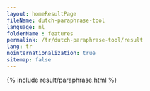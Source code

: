 ```yaml
---
layout: homeResultPage
fileName: dutch-paraphrase-tool
language: nl
folderName : features
permalink: /tr/dutch-paraphrase-tool/result
lang: tr
nointernationalization: true
sitemap: false
---
```

{% include result/paraphrase.html %}

<script src="/js/result/paraprashing.js" data-foldername="{{page.folderName}}" data-lang="{{page.lang}}"></script>